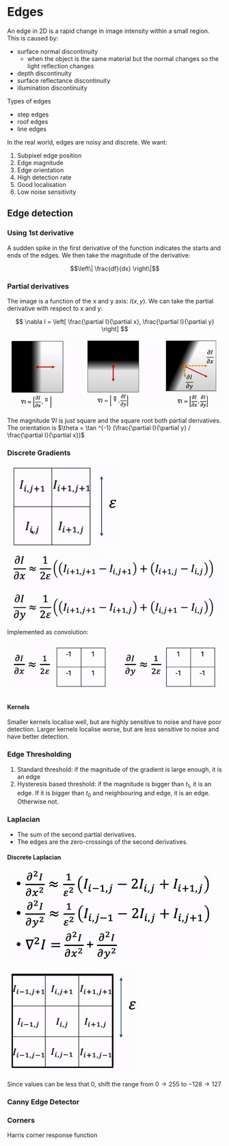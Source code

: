 # Edges
An edge in 2D is a rapid change in image intensity within a small region. This is caused by:
- surface normal discontinuity
    - when the object is the same material but the normal changes so the light reflection changes
- depth discontinuity
- surface reflectance discontinuity
- illumination discontinuity

Types of edges
- step edges
- roof edges
- line edges

In the real world, edges are noisy and discrete. We want:
1. Subpixel edge position
2. Edge magnitude
3. Edge orientation
4. High detection rate
5. Good localisation
6. Low noise sensitivity

## Edge detection

### Using 1st derivative

A sudden spike in the first derivative of the function indicates the starts and ends of the edges. We then take the magnitude of the derivative:

$$\left\| \frac{df}{dx} \right\|$$

### Partial derivatives

The image is a function of the x and y axis: $I(x, y)$. We can take the partial derivative with respect to x and y:

$$
\nabla I = \left[ \frac{\partial I}{\partial x}, \frac{\partial I}{\partial y} \right]
$$

![](assets/2025-01-31-15-11-22.png)

The magnitude $\nabla I$ is just square and the square root both partial derivatives. The orientation is $\theta = \tan ^{-1} (\frac{\partial I}{\partial y} / \frac{\partial I}{\partial x})$

### Discrete Gradients

![](assets/2025-01-31-15-14-23.png)

![](assets/2025-01-31-15-16-34.png)

Implemented as convolution: 

![](assets/2025-01-31-15-16-46.png)

#### Kernels

Smaller kernels localise well, but are highly sensitive to noise and have poor detection. Larger kernels localise worse, but are less sensitive to noise and have better detection. 

### Edge Thresholding

1. Standard threshold: if the magnitude of the gradient is large enough, it is an edge
2. Hysteresis based threshold: if the magnitude is bigger than $t_1$, it is an edge. If it is bigger than $t_0$ and neighbouring and edge, it is an edge. Otherwise not. 

### Laplacian

- The sum of the second partial derivatives. 
- The edges are the zero-crossings of the second derivatives.

#### Discrete Laplacian

![](assets/2025-01-31-15-24-43.png)

![](assets/2025-01-31-15-24-49.png)

Since values can be less that 0, shift the range from $0 \to 255$ to $-128 \to 127$  

### Canny Edge Detector

### Corners

Harris corner response function